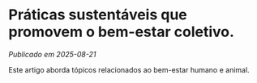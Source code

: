 # Práticas sustentáveis que promovem o bem-estar coletivo.

*Publicado em 2025-08-21*

Este artigo aborda tópicos relacionados ao bem-estar humano e animal.
